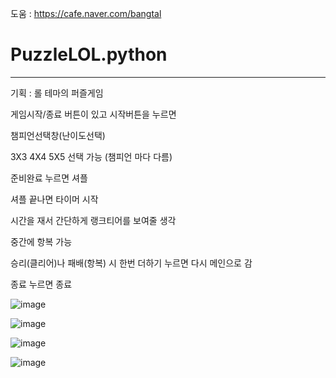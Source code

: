 도움 : https://cafe.naver.com/bangtal

# PuzzleLOL.python

-----

기획 : 롤 테마의 퍼즐게임

게임시작/종료 버튼이 있고 시작버튼을 누르면

챔피언선택창(난이도선택)

3X3 4X4 5X5 선택 가능 (챔피언 마다 다름)

준비완료 누르면 셔플

셔플 끝나면 타이머 시작

시간을 재서 간단하게 랭크티어를 보여줄 생각

중간에 항복 가능

승리(클리어)나 패배(항복) 시 한번 더하기 누르면 다시 메인으로 감

종료 누르면 종료

![image](https://user-images.githubusercontent.com/48724199/96405408-2f7a6e80-1218-11eb-837b-71c089e5c2a1.png)

![image](https://user-images.githubusercontent.com/48724199/96405432-3b663080-1218-11eb-974b-e73fb981bac4.png)

![image](https://user-images.githubusercontent.com/48724199/96405565-884a0700-1218-11eb-9716-6c54daba3801.png)

![image](https://user-images.githubusercontent.com/48724199/96405580-90a24200-1218-11eb-98b8-3ed9e224147a.png)
